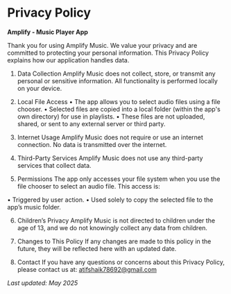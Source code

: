 # Privacy Policy

**Amplify - Music Player App**

Thank you for using Amplify Music. We value your privacy and are committed to protecting your personal information. This Privacy Policy explains how our application handles data.

1. Data Collection
Amplify Music does not collect, store, or transmit any personal or sensitive information. All functionality is performed locally on your device.

2. Local File Access
• The app allows you to select audio files using a file chooser.
• Selected files are copied into a local folder (within the app's own directory) for use in playlists.
• These files are not uploaded, shared, or sent to any external server or third party.

3. Internet Usage
Amplify Music does not require or use an internet connection. No data is transmitted over the internet.

4. Third-Party Services
Amplify Music does not use any third-party services that collect data.

5. Permissions
The app only accesses your file system when you use the file chooser to select an audio file. This access is:

• Triggered by user action.
• Used solely to copy the selected file to the app’s music folder.

6. Children’s Privacy
Amplify Music is not directed to children under the age of 13, and we do not knowingly collect any data from children.

7. Changes to This Policy
If any changes are made to this policy in the future, they will be reflected here with an updated date.

8. Contact
If you have any questions or concerns about this Privacy Policy, please contact us at: atifshaik78692@gmail.com


_Last updated: May 2025_
